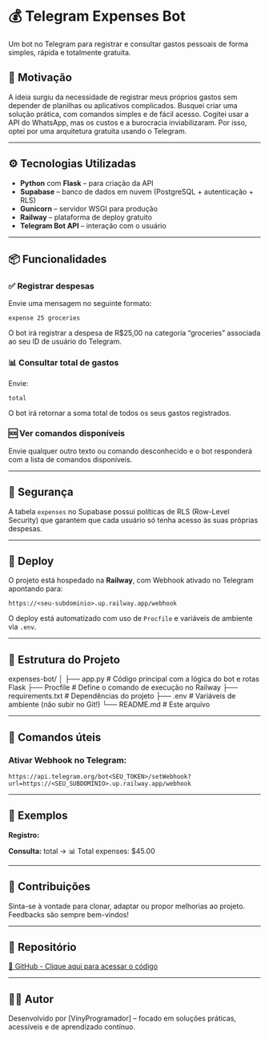 # 💰 Telegram Expenses Bot

Um bot no Telegram para registrar e consultar gastos pessoais de forma simples, rápida e totalmente gratuita.

## 🧠 Motivação

A ideia surgiu da necessidade de registrar meus próprios gastos sem depender de planilhas ou aplicativos complicados. Busquei criar uma solução prática, com comandos simples e de fácil acesso. Cogitei usar a API do WhatsApp, mas os custos e a burocracia inviabilizaram. Por isso, optei por uma arquitetura gratuita usando o Telegram.

---

## ⚙️ Tecnologias Utilizadas

- **Python** com **Flask** – para criação da API
- **Supabase** – banco de dados em nuvem (PostgreSQL + autenticação + RLS)
- **Gunicorn** – servidor WSGI para produção
- **Railway** – plataforma de deploy gratuito
- **Telegram Bot API** – interação com o usuário

---

## 📦 Funcionalidades

### ✅ Registrar despesas
Envie uma mensagem no seguinte formato:

`` expense 25 groceries ``


O bot irá registrar a despesa de R$25,00 na categoria “groceries” associada ao seu ID de usuário do Telegram.

### 📊 Consultar total de gastos

Envie:

`` total ``

O bot irá retornar a soma total de todos os seus gastos registrados.

### 🆘 Ver comandos disponíveis
Envie qualquer outro texto ou comando desconhecido e o bot responderá com a lista de comandos disponíveis.

---

## 🔐 Segurança

A tabela `expenses` no Supabase possui políticas de RLS (Row-Level Security) que garantem que cada usuário só tenha acesso às suas próprias despesas.

---

## 🚀 Deploy

O projeto está hospedado na **Railway**, com Webhook ativado no Telegram apontando para:

`` https://<seu-subdominio>.up.railway.app/webhook ``


O deploy está automatizado com uso de `Procfile` e variáveis de ambiente via `.env`.

---

## 📁 Estrutura do Projeto


expenses-bot/
│
├── app.py # Código principal com a lógica do bot e rotas Flask
├── Procfile # Define o comando de execução no Railway
├── requirements.txt # Dependências do projeto
├── .env # Variáveis de ambiente (não subir no Git!)
└── README.md # Este arquivo 


---

## 📎 Comandos úteis

### Ativar Webhook no Telegram:
 
 `` https://api.telegram.org/bot<SEU_TOKEN>/setWebhook? ``
 `` url=https://<SEU_SUBDOMINIO>.up.railway.app/webhook ``

---

## 🧪 Exemplos

**Registro:**


**Consulta:**
 total
→ 📊 Total expenses: $45.00


---

## 🧩 Contribuições

Sinta-se à vontade para clonar, adaptar ou propor melhorias ao projeto. Feedbacks são sempre bem-vindos!

---

## 🔗 Repositório

[🔗 GitHub - Clique aqui para acessar o código](https://github.com/VinyProgramador/expenses_bot)

---

## 👨‍💻 Autor

Desenvolvido por [VinyProgramador] – focado em soluções práticas, acessíveis e de aprendizado contínuo.






